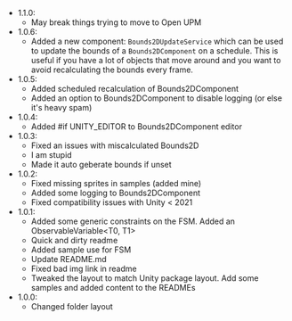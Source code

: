 - 1.1.0:
  - May break things trying to move to Open UPM
- 1.0.6:
  - Added a new component: `Bounds2DUpdateService` which can be used to update the bounds of a `Bounds2DComponent` on a schedule. This is useful if you have a lot of objects that move around and you want to avoid recalculating the bounds every frame.
- 1.0.5:
  - Added scheduled recalculation of Bounds2DComponent
  - Added an option to Bounds2DComponent to disable logging (or else it's heavy spam)
- 1.0.4:
  - Added #if UNITY_EDITOR to Bounds2DComponent editor
- 1.0.3:
  - Fixed an issues with miscalculated Bounds2D
  - I am stupid
  - Made it auto geberate bounds if unset
- 1.0.2:
  - Fixed missing sprites in samples (added mine)
  - Added some logging to Bounds2DComponent
  - Fixed compatibility issues with Unity < 2021
- 1.0.1:
  - Added some generic constraints on the FSM. Added an ObservableVariable<T0, T1>
  - Quick and dirty readme
  - Added sample use for FSM
  - Update README.md
  - Fixed bad img link in readme
  - Tweaked the layout to match Unity package layout. Add some samples and added content to the READMEs
- 1.0.0: 
  - Changed folder layout